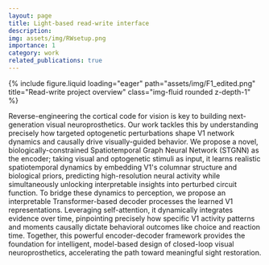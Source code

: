 ```yaml
---
layout: page
title: Light-based read-write interface
description:
img: assets/img/RWsetup.png
importance: 1
category: work
related_publications: true
---
```


<div class="row">
    <div class="col-sm mt-3 mt-md-0">
        {% include figure.liquid loading="eager" path="assets/img/F1_edited.png" title="Read-write project overview" class="img-fluid rounded z-depth-1" %}
    </div>
</div>

<p>
Reverse-engineering the cortical code for vision is key to building next-generation visual neuroprosthetics. Our work tackles this by understanding precisely how targeted optogenetic perturbations shape V1 network dynamics and causally drive visually-guided behavior. We propose a novel, biologically-constrained Spatiotemporal Graph Neural Network (STGNN) as the encoder; taking visual and optogenetic stimuli as input, it learns realistic spatiotemporal dynamics by embedding V1's columnar structure and biological priors, predicting high-resolution neural activity while simultaneously unlocking interpretable insights into perturbed circuit function. To bridge these dynamics to perception, we propose an interpretable Transformer-based decoder processes the learned V1 representations. Leveraging self-attention, it dynamically integrates evidence over time, pinpointing precisely how specific V1 activity patterns and moments causally dictate behavioral outcomes like choice and reaction time. Together, this powerful encoder-decoder framework provides the foundation for intelligent, model-based design of closed-loop visual neuroprosthetics, accelerating the path toward meaningful sight restoration.
</p>

